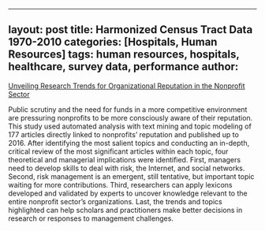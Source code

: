 
---
layout: post
title: Harmonized Census Tract Data 1970-2010
categories: [Hospitals, Human Resources]
tags: human resources, hospitals, healthcare, survey data, performance
author:
---

[Unveiling Research Trends for Organizational Reputation in the Nonprofit Sector](https://link.springer.com/article/10.1007/s11266-018-00055-7?)

Public scrutiny and the need for funds in a more competitive environment are pressuring nonprofits to be more consciously aware of their reputation. This study used automated analysis with text mining and topic modeling of 177 articles directly linked to nonprofits’ reputation and published up to 2016. After identifying the most salient topics and conducting an in-depth, critical review of the most significant articles within each topic, four theoretical and managerial implications were identified. First, managers need to develop skills to deal with risk, the Internet, and social networks. Second, risk management is an emergent, still tentative, but important topic waiting for more contributions. Third, researchers can apply lexicons developed and validated by experts to uncover knowledge relevant to the entire nonprofit sector’s organizations. Last, the trends and topics highlighted can help scholars and practitioners make better decisions in research or responses to management challenges.
